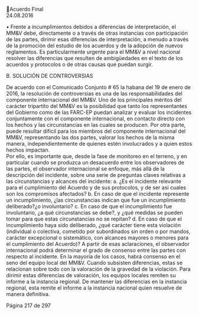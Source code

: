Acuerdo Final  
24.08.2016  

• Frente  a  incumplimientos  debidos  a  diferencias  de  interpretación,  el  MM&V    debe, 
directamente  o  a  través  de  otras  instancias  con  participación  de  las  partes,    dirimir  esas 
diferencias de interpretación, a menudo a través de la promoción del estudio de los acuerdos 
y de la adopción de nuevos reglamentos. Es particularmente urgente para el MM&V a nivel 
nacional resolver las diferencias que resulten de ambigüedades en el texto de los acuerdos y 
protocolos o de otras causas  que puedan surgir. 
 
B.  SOLUCIÓN DE CONTROVERSIAS 

 

De  acuerdo  con  el  Comunicado  Conjunto  #  65  la  habana  del  19  de  enero  de  2016,  la  resolución  de 
controversias  es  una  de  las  responsabilidades  del  componente  internacional  del  MM&V.  Uno  de  los 
principales méritos del carácter tripartito del MM&V es la posibilidad que tanto los representantes del 
Gobierno  como  de  las  FARC-EP  puedan  analizar  y  evaluar  los  incidentes  conjuntamente  con  el 
componente  internacional,  en  contacto  directo  con  los  hechos  y  las  circunstancias  en  las  cuales  se 
producen. 
Por  otra  parte,  puede  resultar  difícil  para  los  miembros  del  componente  internacional  del  MM&V, 
representando las dos partes, valorar los hechos de la misma manera, independientemente  de quienes 
estén involucrados y a quien estos hechos impactan.      
Por ello, es importante que, desde la fase de monitoreo en el terreno, y en particular cuando se produzca 
un desacuerdo entre los observadores de las partes, el observador internacional se enfoque, más allá de 
la descripción del incidente, sobre una serie de preguntas claves relativas a las circunstancias y alcances 
del incidente: 
a. ¿Es el incidente relevante para el cumplimiento del Acuerdo y de sus protocolos, y de ser 
así cuales son los compromisos afectados? 
b. En caso de que el incidente represente un incumplimiento, ¿las circunstancias indican que 
fue un incumplimiento deliberado?¿o involuntario? 
c. En caso de que el incumplimiento fue involuntario, ¿a qué circunstancias se debe?, y ¿qué 
medidas se pueden tomar para que estas circunstancias no se repitan? 
d. En caso de que el incumplimiento haya sido deliberado, ¿qué carácter tiene esta violación 
(individual  o  colectiva,  cometido  por  subordinados  sin  orden  o  por  mandos,  carácter 
excepcional  o  sistemático,  con  alcances  mayores  o  menores  para  el  cumplimiento  del 
Acuerdo)? 
A partir de esas aclaraciones, el observador internacional podrá determinar el grado de consenso entre 
las partes con respecto al incidente. En la mayoría de los casos, habrá consenso en el seno del equipo local 
del MM&V.  Cuando subsisten diferencias, estas se relacionan sobre todo con la valoración de la gravedad 
de la violación. Para dirimir estas diferencias de valoración, los equipos locales  remiten  su informe a la 
instancia  regional.  De  mantener  las  diferencias  en  la  instancia  regional,  esta  remite  el  informe  a  la 
instancia nacional quien resuelve de manera definitiva. 
 
 
 
 
 
Página 217 de 297 
 

